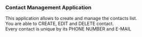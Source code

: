 ### Contact Management Application

This application allows to create and manage the contacts list.<br/>
You are able to CREATE, EDIT and DELETE contact.<br />
Every contact is unique by its PHONE NUMBER and E-MAIL
